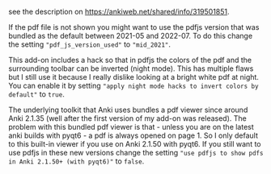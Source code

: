 see the description on https://ankiweb.net/shared/info/319501851.

If the pdf file is not shown you might want to use the pdfjs version that was bundled 
as the default between 2021-05 and 2022-07. To do this change the setting 
`"pdf_js_version_used"` to `"mid_2021"`.

This add-on includes a hack so that in pdfjs the colors of the pdf and the 
surrounding toolbar can be inverted (night mode). This has multiple flaws
but I still use it because I really dislike looking at a bright white pdf
at night. You can enable it by setting 
`"apply night mode hacks to invert colors by default"` to `true`.

The underlying toolkit that Anki uses bundles a pdf viewer since around
Anki 2.1.35 (well after the first version of my add-on was released). The 
problem with this bundled pdf viewer is that - unless you are on the 
latest anki builds with pyqt6 - a pdf is always opened on page 1. So 
I only default to this built-in viewer if you use on Anki 2.1.50 with pyqt6. 
If you still want to use pdfjs in these new versions change the setting 
`"use pdfjs to show pdfs in Anki 2.1.50+ (with pyqt6)"` to `false`.
